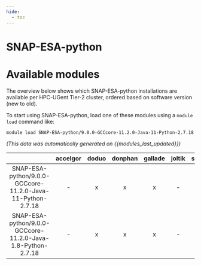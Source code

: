 ```yaml
---
hide:
  - toc
---
```


SNAP-ESA-python
===============

# Available modules


The overview below shows which SNAP-ESA-python installations are available per HPC-UGent Tier-2 cluster, ordered based on software version (new to old).

To start using SNAP-ESA-python, load one of these modules using a `module load` command like:

```shell
module load SNAP-ESA-python/9.0.0-GCCcore-11.2.0-Java-11-Python-2.7.18
```

*(This data was automatically generated on {{modules_last_updated}})*  

| |accelgor|doduo|donphan|gallade|joltik|shinx|skitty|
| :---: | :---: | :---: | :---: | :---: | :---: | :---: | :---: |
|SNAP-ESA-python/9.0.0-GCCcore-11.2.0-Java-11-Python-2.7.18|-|x|x|x|-|-|-|
|SNAP-ESA-python/9.0.0-GCCcore-11.2.0-Java-1.8-Python-2.7.18|-|x|x|x|-|-|-|
